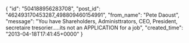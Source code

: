  {
   "id": "504188956283708",
   "post_id": "462493170453287_498809460154991",
   "from_name": "Pete Daoust",
   "message": "You have Shareholders, Administtrators, CEO, President, secretaire tresorier.....its not an APPLICATION for a job",
   "created_time": "2013-04-18T17:41:45+0000"
 }
